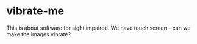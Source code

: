 # vibrate-me
This is about software for sight impaired. We have touch screen - can we make the images vibrate?
